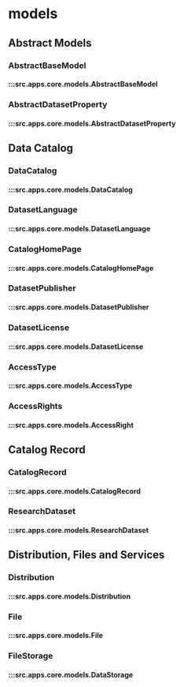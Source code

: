 # models

## Abstract Models

### AbstractBaseModel

#### :::src.apps.core.models.AbstractBaseModel

### AbstractDatasetProperty

#### :::src.apps.core.models.AbstractDatasetProperty

## Data Catalog

### DataCatalog

#### :::src.apps.core.models.DataCatalog

### DatasetLanguage

#### :::src.apps.core.models.DatasetLanguage

### CatalogHomePage

#### :::src.apps.core.models.CatalogHomePage

### DatasetPublisher

#### :::src.apps.core.models.DatasetPublisher

### DatasetLicense

#### :::src.apps.core.models.DatasetLicense

### AccessType

#### :::src.apps.core.models.AccessType

### AccessRights

#### :::src.apps.core.models.AccessRight

## Catalog Record
### CatalogRecord

#### :::src.apps.core.models.CatalogRecord

### ResearchDataset

#### :::src.apps.core.models.ResearchDataset

## Distribution, Files and Services

### Distribution

#### :::src.apps.core.models.Distribution

### File

#### :::src.apps.core.models.File

### FileStorage

#### :::src.apps.core.models.DataStorage
